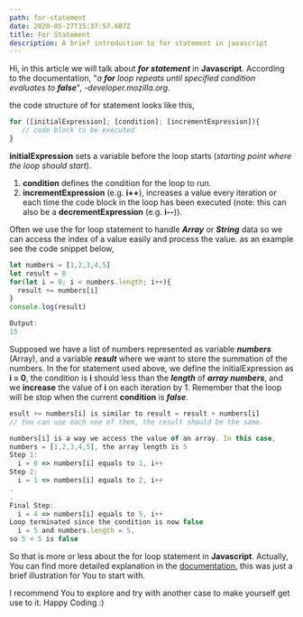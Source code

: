 ```yaml
---
path: for-statement
date: 2020-05-27T15:37:57.607Z
title: For Statement
description: A brief introduction to for statement in javascript
---
```

Hi, in this article we will talk about ***for statement*** in **Javascript**. According to the documentation, "*a **for** loop repeats until specified condition evaluates to **false***", *\-developer.mozilla.org*.

the code structure of for statement looks like this,

```javascript
for ([initialExpression]; [condition]; [incrementExpression]){
   // code block to be executed
}
```

**initialExpression** sets a variable before the loop starts (*starting point where the loop should start*).

1. **condition** defines the condition for the loop to run.
2. **incrementExpression** (e.g. **i++**), increases a value every iteration or each time the code block in the loop has been executed (note: this can also be a **decrementExpression** (e.g. **i--**)).

Often we use the for loop statement to handle ***Array*** or ***String*** data so we can access the index of a value easily and process the value. as an example see the code snippet below,



```javascript
let numbers = [1,2,3,4,5]
let result = 0
for(let i = 0; i < numbers.length; i++){
  result += numbers[i]
}
console.log(result)
```



```javascript
Output:
15
```

Supposed we have a list of numbers represented as variable ***numbers*** (Array), and a variable ***result*** where we want to store the summation of the numbers. In the for statement used above, we define the initialExpression as **i = 0**, the condition is **i** should less than the ***length*** of ***array numbers***, and we **increase** the value of **i** on each iteration by 1. Remember that the loop will be stop when the current **condition** is ***false***.



```javascript
esult += numbers[i] is similar to result = result + numbers[i]
// You can use each one of them, the result should be the same.
```



```javascript
numbers[i] is a way we access the value of an array. In this case, 
numbers = [1,2,3,4,5], the array length is 5
Step 1:
  i = 0 => numbers[i] equals to 1, i++
Step 2:
  i = 1 => numbers[i] equals to 2, i++
.
.
Final Step:
  i = 4 => numbers[i] equals to 5, i++
Loop terminated since the condition is now false 
  i = 5 and numbers.length = 5, 
so 5 < 5 is false
```

So that is more or less about the for loop statement in **Javascript**. Actually, You can find more detailed explanation in the [documentation](https://developer.mozilla.org), this was just a brief illustration for You to start with.

I recommend You to explore and try with another case to make yourself get use to it. Happy Coding :)